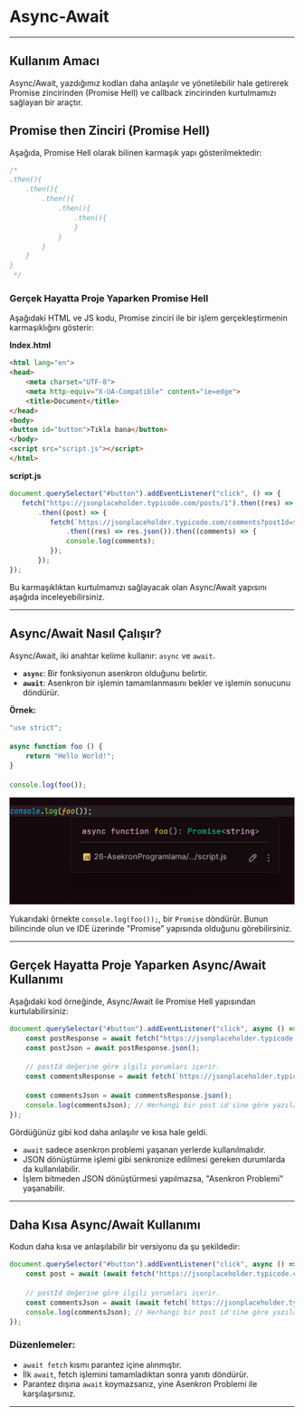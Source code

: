 # Async-Await

---

## Kullanım Amacı

Async/Await, yazdığımız kodları daha anlaşılır ve yönetilebilir hale getirerek Promise zincirinden (Promise Hell) ve callback zincirinden kurtulmamızı sağlayan bir araçtır.

## Promise then Zinciri (Promise Hell)

Aşağıda, Promise Hell olarak bilinen karmaşık yapı gösterilmektedir:

```js
/*
.then(){
    .then(){
        .then(){
            .then(){
                .then(){
                }
            }
        }
    }
}
 */
```

### Gerçek Hayatta Proje Yaparken Promise Hell

Aşağıdaki HTML ve JS kodu, Promise zinciri ile bir işlem gerçekleştirmenin karmaşıklığını gösterir:

**Index.html**

```html
<html lang="en">
<head>
    <meta charset="UTF-8">
    <meta http-equiv="X-UA-Compatible" content="ie=edge">
    <title>Document</title>
</head>
<body>
<button id="button">Tıkla bana</button>
</body>
<script src="script.js"></script>
</html>
```

**script.js**

```js
document.querySelector("#button").addEventListener("click", () => {
   fetch("https://jsonplaceholder.typicode.com/posts/1").then((res) => res.json())
       .then((post) => {
          fetch(`https://jsonplaceholder.typicode.com/comments?postId=${post.id}`)
              .then((res) => res.json()).then((comments) => {
              console.log(comments);
          });
       });
});
```

Bu karmaşıklıktan kurtulmamızı sağlayacak olan Async/Await yapısını aşağıda inceleyebilirsiniz.

---

## Async/Await Nasıl Çalışır?

Async/Await, iki anahtar kelime kullanır: `async` ve `await`.

- **`async`**: Bir fonksiyonun asenkron olduğunu belirtir.
- **`await`**: Asenkron bir işlemin tamamlanmasını bekler ve işlemin sonucunu döndürür.

**Örnek:**

```js
"use strict";

async function foo () {
    return "Hello World!";
}

console.log(foo());
```

![Promise Output](img.png)

Yukarıdaki örnekte `console.log(foo());`, bir `Promise` döndürür. Bunun bilincinde olun ve IDE üzerinde "Promise" yapısında olduğunu görebilirsiniz.

---

## Gerçek Hayatta Proje Yaparken Async/Await Kullanımı

Aşağıdaki kod örneğinde, Async/Await ile Promise Hell yapısından kurtulabilirsiniz:

```js
document.querySelector("#button").addEventListener("click", async () => {
    const postResponse = await fetch("https://jsonplaceholder.typicode.com/posts/1");
    const postJson = await postResponse.json();
    
    // postId değerine göre ilgili yorumları içerir.
    const commentsResponse = await fetch(`https://jsonplaceholder.typicode.com/comments?postId=${postJson.id}`);
    
    const commentsJson = await commentsResponse.json();
    console.log(commentsJson); // Herhangi bir post id'sine göre yazılan yorumları konsol üzerinde yazdırır.
});
```

Gördüğünüz gibi kod daha anlaşılır ve kısa hale geldi.

- `await` sadece asenkron problemi yaşanan yerlerde kullanılmalıdır.
- JSON dönüştürme işlemi gibi senkronize edilmesi gereken durumlarda da kullanılabilir.
- İşlem bitmeden JSON dönüştürmesi yapılmazsa, "Asenkron Problemi" yaşanabilir.

---

## Daha Kısa Async/Await Kullanımı

Kodun daha kısa ve anlaşılabilir bir versiyonu da şu şekildedir:

```js
document.querySelector("#button").addEventListener("click", async () => {
    const post = await (await fetch("https://jsonplaceholder.typicode.com/posts/1")).json();
    
    // postId değerine göre ilgili yorumları içerir.
    const commentsJson = await (await fetch(`https://jsonplaceholder.typicode.com/comments?postId=${post.id}`)).json();
    console.log(commentsJson); // Herhangi bir post id'sine göre yazılan yorumları konsol üzerinde yazdırır.
});
```

### Düzenlemeler:

- `await fetch` kısmı parantez içine alınmıştır.
- İlk `await`, fetch işlemini tamamladıktan sonra yanıtı döndürür.
- Parantez dışına `await` koymazsanız, yine Asenkron Problemi ile karşılaşırsınız.

---